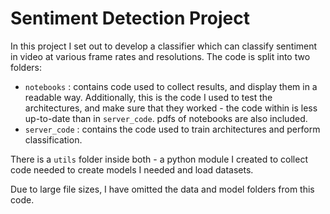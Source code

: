 # Sentiment Detection Project
In this project I set out to develop a classifier which can classify sentiment in video at various frame rates and resolutions.
The code is split into two folders:

- `notebooks` : contains code used to collect results, and display them in a readable way. Additionally, this is the code I used to test the architectures, and make sure that they worked - the code within is less up-to-date than in `server_code`. pdfs of notebooks are also included.
- `server_code` : contains the code used to train architectures and perform classification.

There is a `utils` folder inside both - a python module I created to collect code needed to create models I needed and load datasets.

Due to large file sizes, I have omitted the data and model folders from this code.
